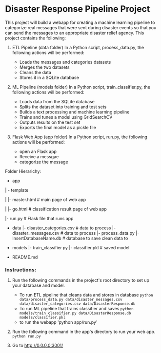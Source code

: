 # Disaster Response Pipeline Project
This project will build a webapp for creating a machine learning pipeline to categorize real messages that were sent during disaster events so that you can send the messages to an appropriate disaster relief agency.
This project contains the following:

1. ETL Pipeline (data folder)
In a Python script, process_data.py, the following actions will be performed:
    - Loads the messages and categories datasets
    - Merges the two datasets
    - Cleans the data
    - Stores it in a SQLite database
    
2. ML Pipeline (models folder)
In a Python script, train_classifier.py, the following actions will be performed:
    - Loads data from the SQLite database
    - Splits the dataset into training and test sets
    - Builds a text processing and machine learning pipeline
    - Trains and tunes a model using GridSearchCV
    - Outputs results on the test set
    - Exports the final model as a pickle file
    
3. Flask Web App (app folder)
In a Python script, run.py, the following actions will be performed:
    - open an Flask app
    - Receive a messgae
    - categorize the message


Folder Hierarichy:
- app

| - template

| |- master.html  # main page of web app

| |- go.html  # classification result page of web app

|- run.py  # Flask file that runs app

- data
|- disaster_categories.csv  # data to process 
|- disaster_messages.csv  # data to process
|- process_data.py
|- InsertDatabaseName.db   # database to save clean data to

- models
|- train_classifier.py
|- classifier.pkl  # saved model 

- README.md
### Instructions:
1. Run the following commands in the project's root directory to set up your database and model.

    - To run ETL pipeline that cleans data and stores in database
        `python data/process_data.py data/disaster_messages.csv data/disaster_categories.csv data/DisasterResponse.db`
    - To run ML pipeline that trains classifier and saves
        `python models/train_classifier.py data/DisasterResponse.db models/classifier.pkl`
    - to run the webapp
        'python app/run.py'

2. Run the following command in the app's directory to run your web app.
    `python run.py`

3. Go to http://0.0.0.0:3001/



